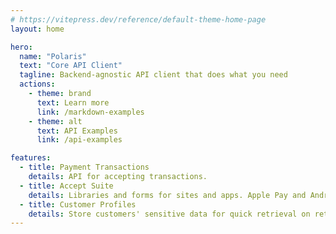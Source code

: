 ```yaml
---
# https://vitepress.dev/reference/default-theme-home-page
layout: home

hero:
  name: "Polaris"
  text: "Core API Client"
  tagline: Backend-agnostic API client that does what you need
  actions:
    - theme: brand
      text: Learn more
      link: /markdown-examples
    - theme: alt
      text: API Examples
      link: /api-examples

features:
  - title: Payment Transactions
    details: API for accepting transactions.
  - title: Accept Suite
    details: Libraries and forms for sites and apps. Apple Pay and Android Pay.
  - title: Customer Profiles
    details: Store customers' sensitive data for quick retrieval on return purchases.
---
```

